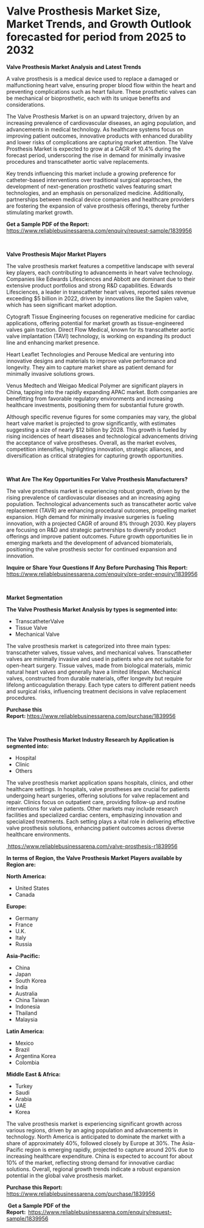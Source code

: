 <p><h1>Valve Prosthesis Market Size, Market Trends, and Growth Outlook forecasted for period from 2025 to 2032</h1></p><p><strong>Valve Prosthesis Market Analysis and Latest Trends</strong></p>
<p><p>A valve prosthesis is a medical device used to replace a damaged or malfunctioning heart valve, ensuring proper blood flow within the heart and preventing complications such as heart failure. These prosthetic valves can be mechanical or bioprosthetic, each with its unique benefits and considerations.</p><p>The Valve Prosthesis Market is on an upward trajectory, driven by an increasing prevalence of cardiovascular diseases, an aging population, and advancements in medical technology. As healthcare systems focus on improving patient outcomes, innovative products with enhanced durability and lower risks of complications are capturing market attention. The Valve Prosthesis Market is expected to grow at a CAGR of 10.4% during the forecast period, underscoring the rise in demand for minimally invasive procedures and transcatheter aortic valve replacements.</p><p>Key trends influencing this market include a growing preference for catheter-based interventions over traditional surgical approaches, the development of next-generation prosthetic valves featuring smart technologies, and an emphasis on personalized medicine. Additionally, partnerships between medical device companies and healthcare providers are fostering the expansion of valve prosthesis offerings, thereby further stimulating market growth.</p></p>
<p><strong>Get a Sample PDF of the Report:&nbsp;</strong> <a href="https://www.reliablebusinessarena.com/enquiry/request-sample/1839956?utm_campaign=2958&utm_medium=2&utm_source=Github&utm_content=ia&utm_term=13042025&utm_id=valve-prosthesis">https://www.reliablebusinessarena.com/enquiry/request-sample/1839956</a></p>
<p>&nbsp;</p>
<p><strong>Valve Prosthesis Major Market Players</strong></p>
<p><p>The valve prosthesis market features a competitive landscape with several key players, each contributing to advancements in heart valve technology. Companies like Edwards Lifesciences and Abbott are dominant due to their extensive product portfolios and strong R&D capabilities. Edwards Lifesciences, a leader in transcatheter heart valves, reported sales revenue exceeding $5 billion in 2022, driven by innovations like the Sapien valve, which has seen significant market adoption.</p><p>Cytograft Tissue Engineering focuses on regenerative medicine for cardiac applications, offering potential for market growth as tissue-engineered valves gain traction. Direct Flow Medical, known for its transcatheter aortic valve implantation (TAVI) technology, is working on expanding its product line and enhancing market presence.</p><p>Heart Leaflet Technologies and Perouse Medical are venturing into innovative designs and materials to improve valve performance and longevity. They aim to capture market share as patient demand for minimally invasive solutions grows.</p><p>Venus Medtech and Weigao Medical Polymer are significant players in China, tapping into the rapidly expanding APAC market. Both companies are benefitting from favorable regulatory environments and increasing healthcare investments, positioning them for substantial future growth.</p><p>Although specific revenue figures for some companies may vary, the global heart valve market is projected to grow significantly, with estimates suggesting a size of nearly $12 billion by 2028. This growth is fueled by rising incidences of heart diseases and technological advancements driving the acceptance of valve prostheses. Overall, as the market evolves, competition intensifies, highlighting innovation, strategic alliances, and diversification as critical strategies for capturing growth opportunities.</p></p>
<p>&nbsp;</p>
<p><strong>What Are The Key Opportunities For Valve Prosthesis Manufacturers?</strong></p>
<p><p>The valve prosthesis market is experiencing robust growth, driven by the rising prevalence of cardiovascular diseases and an increasing aging population. Technological advancements such as transcatheter aortic valve replacement (TAVR) are enhancing procedural outcomes, propelling market expansion. High demand for minimally invasive surgeries is fueling innovation, with a projected CAGR of around 8% through 2030. Key players are focusing on R&D and strategic partnerships to diversify product offerings and improve patient outcomes. Future growth opportunities lie in emerging markets and the development of advanced biomaterials, positioning the valve prosthesis sector for continued expansion and innovation.</p></p>
<p><strong>Inquire or Share Your Questions If Any Before Purchasing This Report:</strong> <a href="https://www.reliablebusinessarena.com/enquiry/pre-order-enquiry/1839956?utm_campaign=2958&utm_medium=2&utm_source=Github&utm_content=ia&utm_term=13042025&utm_id=valve-prosthesis">https://www.reliablebusinessarena.com/enquiry/pre-order-enquiry/1839956</a></p>
<p>&nbsp;</p>
<p><strong>Market Segmentation</strong></p>
<p><strong>The Valve Prosthesis Market Analysis by types is segmented into:</strong></p>
<p><ul><li>TranscatheterValve</li><li>Tissue Valve</li><li>Mechanical Valve</li></ul></p>
<p><p>The valve prosthesis market is categorized into three main types: transcatheter valves, tissue valves, and mechanical valves. Transcatheter valves are minimally invasive and used in patients who are not suitable for open-heart surgery. Tissue valves, made from biological materials, mimic natural heart valves and generally have a limited lifespan. Mechanical valves, constructed from durable materials, offer longevity but require lifelong anticoagulation therapy. Each type caters to different patient needs and surgical risks, influencing treatment decisions in valve replacement procedures.</p></p>
<p><strong>Purchase this Report:&nbsp;</strong><a href="https://www.reliablebusinessarena.com/purchase/1839956?utm_campaign=2958&utm_medium=2&utm_source=Github&utm_content=ia&utm_term=13042025&utm_id=valve-prosthesis">https://www.reliablebusinessarena.com/purchase/1839956</a></p>
<p>&nbsp;</p>
<p><strong>The Valve Prosthesis Market Industry Research by Application is segmented into:</strong></p>
<p><ul><li>Hospital</li><li>Clinic</li><li>Others</li></ul></p>
<p><p>The valve prosthesis market application spans hospitals, clinics, and other healthcare settings. In hospitals, valve prostheses are crucial for patients undergoing heart surgeries, offering solutions for valve replacement and repair. Clinics focus on outpatient care, providing follow-up and routine interventions for valve patients. Other markets may include research facilities and specialized cardiac centers, emphasizing innovation and specialized treatments. Each setting plays a vital role in delivering effective valve prosthesis solutions, enhancing patient outcomes across diverse healthcare environments.</p></p>
<p><a href="https://www.reliablebusinessarena.com/valve-prosthesis-r1839956?utm_campaign=2958&utm_medium=2&utm_source=Github&utm_content=ia&utm_term=13042025&utm_id=valve-prosthesis">&nbsp;https://www.reliablebusinessarena.com/valve-prosthesis-r1839956</a></p>
<p><strong>In terms of Region, the Valve Prosthesis Market Players available by Region are:</strong></p>
<p>
    <p> <strong> North America: </strong>
        <ul>
            <li>United States</li>
            <li>Canada</li>
        </ul>
        </p> 
    <p> <strong> Europe: </strong>
        <ul>
            <li>Germany</li>
            <li>France</li>
            <li>U.K.</li>
            <li>Italy</li>
            <li>Russia</li>
        </ul>
        </p> 
    <p> <strong> Asia-Pacific: </strong>
        <ul>
            <li>China</li>
            <li>Japan</li>
            <li>South Korea</li>
            <li>India</li>
            <li>Australia</li>
            <li>China Taiwan</li>
            <li>Indonesia</li>
            <li>Thailand</li>
            <li>Malaysia</li>
        </ul>
        </p> 
    <p> <strong> Latin America: </strong>
        <ul>
            <li>Mexico</li>
            <li>Brazil</li>
            <li>Argentina Korea</li>
            <li>Colombia</li>
        </ul>
        </p> 
    <p> <strong> Middle East & Africa: </strong>
        <ul>
            <li>Turkey</li>
            <li>Saudi</li>
            <li>Arabia</li>
            <li>UAE</li>
            <li>Korea</li>
        </ul>
    </p>
    </p>
<p><p>The valve prosthesis market is experiencing significant growth across various regions, driven by an aging population and advancements in technology. North America is anticipated to dominate the market with a share of approximately 40%, followed closely by Europe at 30%. The Asia-Pacific region is emerging rapidly, projected to capture around 20% due to increasing healthcare expenditure. China is expected to account for about 10% of the market, reflecting strong demand for innovative cardiac solutions. Overall, regional growth trends indicate a robust expansion potential in the global valve prosthesis market.</p></p>
<p><strong>Purchase this Report: </strong><a href="https://www.reliablebusinessarena.com/purchase/1839956?utm_campaign=2958&utm_medium=2&utm_source=Github&utm_content=ia&utm_term=13042025&utm_id=valve-prosthesis">https://www.reliablebusinessarena.com/purchase/1839956</a></p>
<p>&nbsp;<strong>Get a Sample PDF of the Report:&nbsp;&nbsp;</strong><a href="https://www.reliablebusinessarena.com/enquiry/request-sample/1839956?utm_campaign=2958&utm_medium=2&utm_source=Github&utm_content=ia&utm_term=13042025&utm_id=valve-prosthesis">https://www.reliablebusinessarena.com/enquiry/request-sample/1839956</a></p>
<p><strong></strong></p>
<p><p></p><p></p><p></p></p>